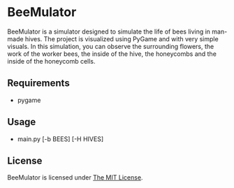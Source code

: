# BeeMulator
BeeMulator is a simulator designed to simulate the life of bees living in man-made hives. The project is visualized using PyGame and with very simple visuals. In this simulation, you can observe the surrounding flowers, the work of the worker bees, the inside of the hive, the honeycombs and the inside of the honeycomb cells.

## Requirements
* pygame

## Usage
* main.py [-b BEES] [-H HIVES]

## License
BeeMulator is licensed under [The MIT License](https://choosealicense.com/licenses/mit/).
